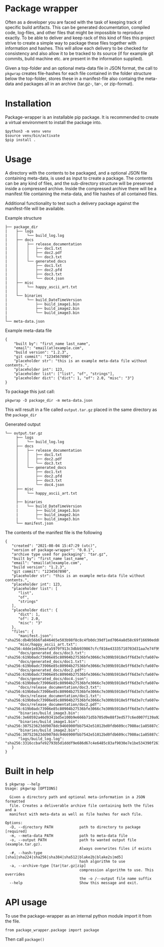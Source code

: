 # Package wrapper
Often as a developer you are faced with the task of keeping track of specific build artifacts. This can be generated
documentation, compiled code, log-files, and other files that might be impossible to reproduce exactly. To be able to
deliver and keep rack of this kind of files this project strive to create a simple way to package these files together 
with information and hashes. This will allow each delivery to be checked for consistency and also allow it to be tracked
to its source (if for example git commits, build machine etc. are present in the information supplied).

Given a top-folder and an optional meta-data file in JSON format, the call to `pkgwrap` creates file-hashes for each file
contained in the folder structure below the top-folder, stores these in a manifest-file also containg the meta-data and
packages all in an archive (tar.gz-, tar-, or zip-format).

# Installation
Package-wrapper is an installable pip package. It is recommended to create a virtual environment to install the package into.
```
$python3 -m venv venv
$source venv/bin/activate
$pip install .
```
  
# Usage
A directory with the contents to be packaged, and a optional JSON file containing meta-data, is used as input to create a package. The
contents can be any kind of files, and the sub-directory structure will be preserved inside a compressed archive. Inside
the compressed archive there will be a manifest file containing the meta-data, and file hashes of all contained files.

Additional functionality to test such a delivery package against the manifest-file will be available.

Example structure
```
├── package_dir
|    ├── logs
|    │    └── build_log.log
|    ├── docs
|    │    ├── release_documentation
|    │    │   ├── doc1.txt
|    │    │   ├── doc2.pdf
|    │    │   └── doc3.txt
|    │    └── generated_docs
|    │        ├── doc1.txt
|    │        ├── doc2.pfd
|    │        ├── doc3.txt
|    │        └── doc4.json
|    ├── misc
|    │    └── happy_ascii_art.txt
|    │ 
|    └── binaries
|         └── build_DateTimeVersion
|             ├── build_image1.bin
|             ├── build_image2.bin
|             └── build_image3.bin
|
└── meta-data.json
```

Example meta-data file
```
{   
    "built by": "first_name last_name",
    "email": "email(at)example.com",
    "build version": "1.2.3",
    "git commit": "1234567890", 
    "placeholder str": "this is an example meta-data file without contents.",
    "placeholder int": 123,
    "placeholder list": ["list", "of", "strings"],
    "placeholder dict": {"dict": 1, "of": 2.0, "misc": "3"}
}
```

To package this just call:
```
pkgwrap -D package_dir -m meta-data.json
```
This will result in a file called `output.tar.gz` placed in the same directory as the `package_dir`

Generated output
```
└── output.tar.gz
     ├── logs
     │    └── build_log.log
     ├── docs
     │    ├── release_documentation
     │    │   ├── doc1.txt
     │    │   ├── doc2.pdf
     │    │   └── doc3.txt
     │    └── generated_docs
     │        ├── doc1.txt
     │        ├── doc2.pfd
     │        ├── doc3.txt
     │        └── doc4.json
     ├── misc
     │    └── happy_ascii_art.txt
     │ 
     ├── binaries
     |    └── build_DateTimeVersion
     |        ├── build_image1.bin
     |        ├── build_image2.bin
     |        └── build_image3.bin
     └── manifest.json
```

The contents of the manifest file is the following

```
{
   "created": "2021-08-04 15:47:29 (utc)",
   "version of package-wrapper": "0.0.1",
   "archive type used for packaging": "tar.gz",
   "built by": "first_name last_name",
   "email": "email(at)example.com",
   "build version": "1.2.3",
   "git commit": "1234567890",
   "placeholder str": "this is an example meta-data file without contents.",
   "placeholder int": 123,
   "placeholder list": [
      "list",
      "of",
      "strings"
   ],
   "placeholder dict": {
      "dict": 1,
      "of": 2.0,
      "misc": "3"
   },
   "files": {
      "manifest.json": "sha256:db4b56b6fa846465e503b98f8c8c4fb0dc39df1ed7064a8d58c69f16690edd8e",
      "misc/happy_ascii_art.txt": "sha256:4dde1e83eeafa5979f913c3dbb939867cfcf816e43335710703d31aa7e74f99e",
      "docs/generated_docs/doc3.txt": "sha256:619b0adc73906e85c80904b27536bfe3066c7e309b5918e5ff6d3e7cfa607e41",
      "docs/generated_docs/doc1.txt": "sha256:619b0adc73906e85c80904b27536bfe3066c7e309b5918e5ff6d3e7cfa607e41",
      "docs/generated_docs/doc2.pdf": "sha256:619b0adc73906e85c80904b27536bfe3066c7e309b5918e5ff6d3e7cfa607e41",
      "docs/generated_docs/doc4.json": "sha256:619b0adc73906e85c80904b27536bfe3066c7e309b5918e5ff6d3e7cfa607e41",
      "docs/release_documentation/doc3.txt": "sha256:619b0adc73906e85c80904b27536bfe3066c7e309b5918e5ff6d3e7cfa607e41",
      "docs/release_documentation/doc1.txt": "sha256:619b0adc73906e85c80904b27536bfe3066c7e309b5918e5ff6d3e7cfa607e41",
      "docs/release_documentation/doc2.pdf": "sha256:619b0adc73906e85c80904b27536bfe3066c7e309b5918e5ff6d3e7cfa607e41",
      "binaries/build_image3.bin": "sha256:3e60592a46d9341bd5e100b9e666b71d5b705d9e88f3ed577c6ed007f139a924",
      "binaries/build_image1.bin": "sha256:307523623dd9078dc9466900fbb7542e51012bd0fdb609cc7980ac1a85887c73",
      "binaries/build_image2.bin": "sha256:307523623dd9078dc9466900fbb7542e51012bd0fdb609cc7980ac1a85887c73",
      "logs/build_log.log": "sha256:3316ccbafe92793b5d1dddf9e686d67c4e6485c83af9030e7e1be534390f2611"
   }
}
```

# Built in help
```
$ pkgwrap --help
Usage: pkgwrap [OPTIONS]

  Given a directory path and optional meta-information in a JSON formatted
  file. Creates a deliverable archive file containing both the files and a
  manifest with meta-data as well as file hashes for each file.

Options:
  -D, --directory PATH            path to directory to package  [required]
  -m, --meta-data PATH            path to meta-data file
  -o, --output PATH               path to wanted output file (example.tar.gz).
                                  Always overwrites files if exists
  -#, --hash-type [sha1|sha224|sha256|sha384|sha512|blake2b|blake2s|md5]
                                  hash algorithm to use
  -a, --archive-type [tar|tar.gz|zip]
                                  compression algorithm to use. This overrides
                                  the -o /--output file name suffix
  --help                          Show this message and exit.
```

# API usage
To use the package-wrapper as an internal python module import it from the file.
```
from package_wrapper.package import package
```
Then call `package()`
